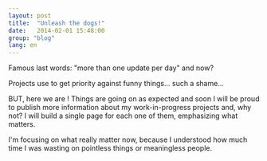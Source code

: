 ```yaml
---
layout: post
title:  "Unleash the dogs!"
date:   2014-02-01 15:48:00
group: "blog"
lang: en
---
```


Famous last words: "more than one update per day" and now?

Projects use to get priority against funny things... such a shame...

BUT, here we are ! Things are going on as expected and soon I will be proud to publish more information about my work-in-progress projects and, why not? I will build a single page for each one of them, emphasizing what matters.

I'm focusing on what really matter now, because I understood how much time I was wasting on pointless things or meaningless people.